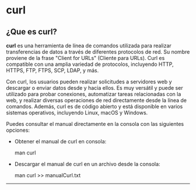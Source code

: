 # curl
## ¿Que es curl? ##
**curl** es una herramienta de línea de comandos utilizada para realizar transferencias de datos a través de diferentes protocolos de red. Su nombre proviene de la frase "Client for URLs" (Cliente para URLs). Curl es compatible con una amplia variedad de protocolos, incluyendo HTTP, HTTPS, FTP, FTPS, SCP, LDAP, y más.

Con curl, los usuarios pueden realizar solicitudes a servidores web y descargar o enviar datos desde y hacia ellos. Es muy versátil y puede ser utilizado para probar conexiones, automatizar tareas relacionadas con la web, y realizar diversas operaciones de red directamente desde la línea de comandos. Además, curl es de código abierto y está disponible en varios sistemas operativos, incluyendo Linux, macOS y Windows.

Puedes consultar el manual directamente en la consola con las siguientes opciones: 

- Obtener el manual de curl en consola:

    man curl

- Descargar el manual de curl en un archivo desde la consola:

    man curl >> manualCurl.txt




---
